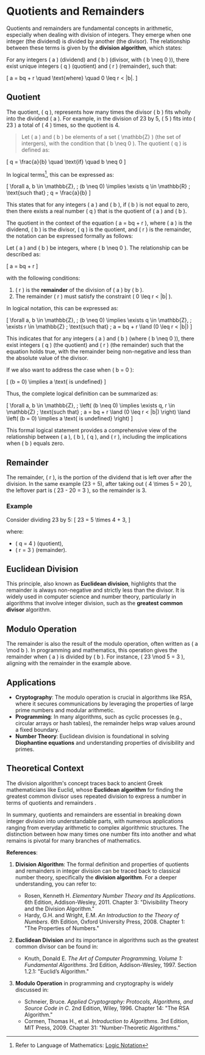 # Quotients and Remainders

Quotients and remainders are fundamental concepts in arithmetic, especially when dealing with division of integers. They emerge when one integer (the dividend) is divided by another (the divisor). The relationship between these terms is given by the **division algorithm**, which states:

For any integers \( a \) (dividend) and \( b \) (divisor, with \( b \neq 0 \)), there exist unique integers \( q \) (quotient) and \( r \) (remainder), such that:

\[
a = bq + r \quad \text{where} \quad 0 \leq r < |b|.
\]

## **Quotient**

The quotient, \( q \), represents how many times the divisor \( b \) fits wholly into the dividend \( a \). For example, in the division of 23 by 5, \( 5 \) fits into \( 23 \) a total of \( 4 \) times, so the quotient is 4.

>Let \( a \) and \( b \) be elements of a set \( \mathbb{Z} \) (the set of intergers), with the condition that \( b \neq 0 \). The quotient \( q \) is defined as:
>
\[
q = \frac{a}{b} \quad \text{if} \quad b \neq 0
\]

In logical terms[^1], this can be expressed as:
>
\[
\forall a, b \in \mathbb{Z}, \; (b \neq 0) \implies \exists q \in \mathbb{R} \; \text{such that} \; q = \frac{a}{b}
\]

This states that for any integers \( a \) and \( b \), if \( b \) is not equal to zero, then there exists a real number \( q \) that is the quotient of \( a \) and \( b \).

The quotient in the context of the equation \( a = bq + r \), where \( a \) is the dividend, \( b \) is the divisor, \( q \) is the quotient, and \( r \) is the remainder, the notation can be expressed formally as follows:

Let \( a \) and \( b \) be integers, where \( b \neq 0 \). The relationship can be described as:

\[
a = bq + r
\]

with the following conditions:

1. \( r \) is the **remainder** of the division of \( a \) by \( b \).
2. The remainder \( r \) must satisfy the constraint \( 0 \leq r < |b| \).

In logical notation, this can be expressed as:

\[
\forall a, b \in \mathbb{Z}, \; (b \neq 0) \implies \exists q \in \mathbb{Z}, \; \exists r \in \mathbb{Z} \; \text{such that} \; a = bq + r \land (0 \leq r < |b|)
\]

This indicates that for any integers \( a \) and \( b \) (where \( b \neq 0 \)), there exist integers \( q \) (the quotient) and \( r \) (the remainder) such that the equation holds true, with the remainder being non-negative and less than the absolute value of the divisor. 

If we also want to address the case when \( b = 0 \):

\[
(b = 0) \implies a \text{ is undefined}
\]

Thus, the complete logical definition can be summarized as:

\[
\forall a, b \in \mathbb{Z}, \; \left( (b \neq 0) \implies \exists q, r \in \mathbb{Z} \; \text{such that} \; a = bq + r \land (0 \leq r < |b|) \right) \land \left( (b = 0) \implies a \text{ is undefined} \right)
\] 

This formal logical statement provides a comprehensive view of the relationship between \( a \), \( b \), \( q \), and \( r \), including the implications when \( b \) equals zero.

## **Remainder**

The remainder, \( r \), is the portion of the dividend that is left over after the division. In the same example (23 ÷ 5), after taking out \( 4 \times 5 = 20 \), the leftover part is \( 23 - 20 = 3 \), so the remainder is 3.

### **Example**

Consider dividing 23 by 5:
\[
23 = 5 \times 4 + 3,
\]

where:

- \( q = 4 \) (quotient),
- \( r = 3 \) (remainder).

## **Euclidean Division**

This principle, also known as **Euclidean division**, highlights that the remainder is always non-negative and strictly less than the divisor. It is widely used in computer science and number theory, particularly in algorithms that involve integer division, such as the **greatest common divisor** algorithm.

## **Modulo Operation**

The remainder is also the result of the modulo operation, often written as \( a \mod b \). In programming and mathematics, this operation gives the remainder when \( a \) is divided by \( b \). For instance, \( 23 \mod 5 = 3 \), aligning with the remainder in the example above.

## **Applications**

- **Cryptography**: The modulo operation is crucial in algorithms like RSA, where it secures communications by leveraging the properties of large prime numbers and modular arithmetic.
- **Programming**: In many algorithms, such as cyclic processes (e.g., circular arrays or hash tables), the remainder helps wrap values around a fixed boundary.
- **Number Theory**: Euclidean division is foundational in solving **Diophantine equations** and understanding properties of divisibility and primes.

## **Theoretical Context**

The division algorithm's concept traces back to ancient Greek mathematicians like Euclid, whose **Euclidean algorithm** for finding the greatest common divisor uses repeated division to express a number in terms of quotients and remainders  .

In summary, quotients and remainders are essential in breaking down integer division into understandable parts, with numerous applications ranging from everyday arithmetic to complex algorithmic structures. The distinction between how many times one number fits into another and what remains is pivotal for many branches of mathematics.

**References**:

1. **Division Algorithm**: The formal definition and properties of quotients and remainders in integer division can be traced back to classical number theory, specifically the **division algorithm**. For a deeper understanding, you can refer to:
   - Rosen, Kenneth H. *Elementary Number Theory and Its Applications*. 6th Edition, Addison-Wesley, 2011. Chapter 3: "Divisibility Theory and the Division Algorithm."
   - Hardy, G.H. and Wright, E.M. *An Introduction to the Theory of Numbers*. 6th Edition, Oxford University Press, 2008. Chapter 1: "The Properties of Numbers."

2. **Euclidean Division** and its importance in algorithms such as the greatest common divisor can be found in:
   - Knuth, Donald E. *The Art of Computer Programming, Volume 1: Fundamental Algorithms*. 3rd Edition, Addison-Wesley, 1997. Section 1.2.1: "Euclid’s Algorithm."

3. **Modulo Operation** in programming and cryptography is widely discussed in:
   - Schneier, Bruce. *Applied Cryptography: Protocols, Algorithms, and Source Code in C*. 2nd Edition, Wiley, 1996. Chapter 14: "The RSA Algorithm."
   - Cormen, Thomas H., et al. *Introduction to Algorithms*. 3rd Edition, MIT Press, 2009. Chapter 31: "Number-Theoretic Algorithms."

[^1]: Refer to Language of Mathematics: [Logic Notation](../../../a1/appendix/lang/notation_logic.md)